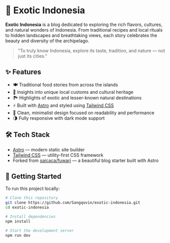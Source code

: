 # 🌺 Exotic Indonesia

**Exotic Indonesia** is a blog dedicated to exploring the rich flavors, cultures, and natural wonders of Indonesia. From traditional recipes and local rituals to hidden landscapes and breathtaking views, each story celebrates the beauty and diversity of the archipelago.

> "To truly know Indonesia, explore its taste, tradition, and nature — not just its cities."

## ✨ Features

- 🍽️ Traditional food stories from across the islands  
- 🧬 Insights into unique local customs and cultural heritage  
- 🏞️ Highlights of exotic and lesser-known natural destinations  
- ⚡ Built with [Astro](https://astro.build) and styled using [Tailwind CSS](https://tailwindcss.com)  
- 💫 Clean, minimalist design focused on readability and performance  
- 🌗 Fully responsive with dark mode support  

## 🛠 Tech Stack

- [Astro](https://astro.build) — modern static site builder  
- [Tailwind CSS](https://tailwindcss.com) — utility-first CSS framework  
- Forked from [saicaca/fuwari](https://github.com/saicaca/fuwari) — a beautiful blog starter built with Astro

## 🚀 Getting Started

To run this project locally:

```bash
# Clone this repository
git clone https://github.com/Sangqovin/exotic-indonesia.git
cd exotic-indonesia

# Install dependencies
npm install

# Start the development server
npm run dev
